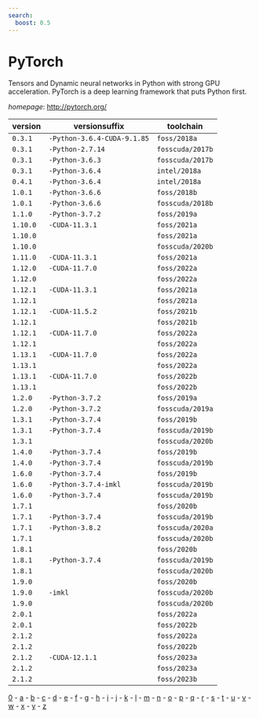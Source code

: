 ```yaml
---
search:
  boost: 0.5
---
```

# PyTorch

Tensors and Dynamic neural networks in Python with strong GPU acceleration. PyTorch is a deep learning framework that puts Python first.

*homepage*: <http://pytorch.org/>

version | versionsuffix | toolchain
--------|---------------|----------
``0.3.1`` | ``-Python-3.6.4-CUDA-9.1.85`` | ``foss/2018a``
``0.3.1`` | ``-Python-2.7.14`` | ``fosscuda/2017b``
``0.3.1`` | ``-Python-3.6.3`` | ``fosscuda/2017b``
``0.3.1`` | ``-Python-3.6.4`` | ``intel/2018a``
``0.4.1`` | ``-Python-3.6.4`` | ``intel/2018a``
``1.0.1`` | ``-Python-3.6.6`` | ``foss/2018b``
``1.0.1`` | ``-Python-3.6.6`` | ``fosscuda/2018b``
``1.1.0`` | ``-Python-3.7.2`` | ``foss/2019a``
``1.10.0`` | ``-CUDA-11.3.1`` | ``foss/2021a``
``1.10.0`` |  | ``foss/2021a``
``1.10.0`` |  | ``fosscuda/2020b``
``1.11.0`` | ``-CUDA-11.3.1`` | ``foss/2021a``
``1.12.0`` | ``-CUDA-11.7.0`` | ``foss/2022a``
``1.12.0`` |  | ``foss/2022a``
``1.12.1`` | ``-CUDA-11.3.1`` | ``foss/2021a``
``1.12.1`` |  | ``foss/2021a``
``1.12.1`` | ``-CUDA-11.5.2`` | ``foss/2021b``
``1.12.1`` |  | ``foss/2021b``
``1.12.1`` | ``-CUDA-11.7.0`` | ``foss/2022a``
``1.12.1`` |  | ``foss/2022a``
``1.13.1`` | ``-CUDA-11.7.0`` | ``foss/2022a``
``1.13.1`` |  | ``foss/2022a``
``1.13.1`` | ``-CUDA-11.7.0`` | ``foss/2022b``
``1.13.1`` |  | ``foss/2022b``
``1.2.0`` | ``-Python-3.7.2`` | ``foss/2019a``
``1.2.0`` | ``-Python-3.7.2`` | ``fosscuda/2019a``
``1.3.1`` | ``-Python-3.7.4`` | ``foss/2019b``
``1.3.1`` | ``-Python-3.7.4`` | ``fosscuda/2019b``
``1.3.1`` |  | ``fosscuda/2020b``
``1.4.0`` | ``-Python-3.7.4`` | ``foss/2019b``
``1.4.0`` | ``-Python-3.7.4`` | ``fosscuda/2019b``
``1.6.0`` | ``-Python-3.7.4`` | ``foss/2019b``
``1.6.0`` | ``-Python-3.7.4-imkl`` | ``fosscuda/2019b``
``1.6.0`` | ``-Python-3.7.4`` | ``fosscuda/2019b``
``1.7.1`` |  | ``foss/2020b``
``1.7.1`` | ``-Python-3.7.4`` | ``fosscuda/2019b``
``1.7.1`` | ``-Python-3.8.2`` | ``fosscuda/2020a``
``1.7.1`` |  | ``fosscuda/2020b``
``1.8.1`` |  | ``foss/2020b``
``1.8.1`` | ``-Python-3.7.4`` | ``fosscuda/2019b``
``1.8.1`` |  | ``fosscuda/2020b``
``1.9.0`` |  | ``foss/2020b``
``1.9.0`` | ``-imkl`` | ``fosscuda/2020b``
``1.9.0`` |  | ``fosscuda/2020b``
``2.0.1`` |  | ``foss/2022a``
``2.0.1`` |  | ``foss/2022b``
``2.1.2`` |  | ``foss/2022a``
``2.1.2`` |  | ``foss/2022b``
``2.1.2`` | ``-CUDA-12.1.1`` | ``foss/2023a``
``2.1.2`` |  | ``foss/2023a``
``2.1.2`` |  | ``foss/2023b``

[0](../0/index.md) - [a](../a/index.md) - [b](../b/index.md) - [c](../c/index.md) - [d](../d/index.md) - [e](../e/index.md) - [f](../f/index.md) - [g](../g/index.md) - [h](../h/index.md) - [i](../i/index.md) - [j](../j/index.md) - [k](../k/index.md) - [l](../l/index.md) - [m](../m/index.md) - [n](../n/index.md) - [o](../o/index.md) - [p](../p/index.md) - [q](../q/index.md) - [r](../r/index.md) - [s](../s/index.md) - [t](../t/index.md) - [u](../u/index.md) - [v](../v/index.md) - [w](../w/index.md) - [x](../x/index.md) - [y](../y/index.md) - [z](../z/index.md)

